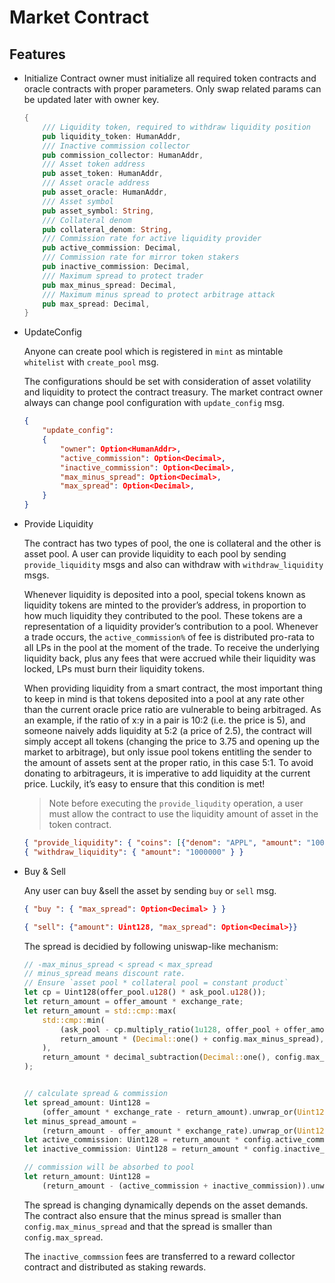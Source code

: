 # Market Contract

## Features
* Initialize
    Contract owner must initialize all required token contracts and oracle contracts with proper parameters. Only swap related params can be updated later with owner key.

    ```rust
    {
        /// Liquidity token, required to withdraw liquidity position
        pub liquidity_token: HumanAddr,
        /// Inactive commission collector
        pub commission_collector: HumanAddr,
        /// Asset token address
        pub asset_token: HumanAddr,
        /// Asset oracle address
        pub asset_oracle: HumanAddr,
        /// Asset symbol
        pub asset_symbol: String,
        /// Collateral denom
        pub collateral_denom: String,
        /// Commission rate for active liquidity provider
        pub active_commission: Decimal,
        /// Commission rate for mirror token stakers
        pub inactive_commission: Decimal,
        /// Maximum spread to protect trader
        pub max_minus_spread: Decimal,
        /// Maximum minus spread to protect arbitrage attack
        pub max_spread: Decimal,
    }
    ```
* UpdateConfig

    Anyone can create pool which is registered in `mint` as mintable `whitelist` with `create_pool` msg. 
    
    The configurations should be set with consideration of asset volatility and liquidity to protect the contract treasury. The market contract owner always can change pool configuration with `update_config` msg.
    
    ```json
    {
        "update_config": 
        {
            "owner": Option<HumanAddr>,
            "active_commission": Option<Decimal>,
            "inactive_commission": Option<Decimal>,
            "max_minus_spread": Option<Decimal>,
            "max_spread": Option<Decimal>,
        }
    }
    ```

* Provide Liquidity

    The contract has two types of pool, the one is collateral and the other is asset pool. A user can provide liquidity to each pool by sending `provide_liquidity` msgs and also can withdraw with `withdraw_liquidity` msgs. 

    Whenever liquidity is deposited into a pool, special tokens known as liquidity tokens are minted to the provider’s address, in proportion to how much liquidity they contributed to the pool. These tokens are a representation of a liquidity provider’s contribution to a pool. Whenever a trade occurs, the `active_commission%` of fee is distributed pro-rata to all LPs in the pool at the moment of the trade. To receive the underlying liquidity back, plus any fees that were accrued while their liquidity was locked, LPs must burn their liquidity tokens.

    When providing liquidity from a smart contract, the most important thing to keep in mind is that tokens deposited into a pool at any rate other than the current oracle price ratio are vulnerable to being arbitraged. As an example, if the ratio of x:y in a pair is 10:2 (i.e. the price is 5), and someone naively adds liquidity at 5:2 (a price of 2.5), the contract will simply accept all tokens (changing the price to 3.75 and opening up the market to arbitrage), but only issue pool tokens entitling the sender to the amount of assets sent at the proper ratio, in this case 5:1. To avoid donating to arbitrageurs, it is imperative to add liquidity at the current price. Luckily, it’s easy to ensure that this condition is met!

    > Note before executing the `provide_liqudity` operation, a user must allow the contract to use the liquidity amount of asset in the token contract.

    ```json
    { "provide_liquidity": { "coins": [{"denom": "APPL", "amount": "1000000"}]} }
    { "withdraw_liquidity": { "amount": "1000000" } }
    ```

* Buy & Sell

    Any user can buy &sell the asset by sending `buy` or `sell` msg.

    ```json
    { "buy ": { "max_spread": Option<Decimal> } }
    ```
    ```json
    { "sell": {"amount": Uint128, "max_spread": Option<Decimal>}}
    ```

    The spread is decidied by following uniswap-like mechanism:

    ```rust
    // -max_minus_spread < spread < max_spread
    // minus_spread means discount rate.
    // Ensure `asset pool * collateral pool = constant product`
    let cp = Uint128(offer_pool.u128() * ask_pool.u128());
    let return_amount = offer_amount * exchange_rate;
    let return_amount = std::cmp::max(
        std::cmp::min(
            (ask_pool - cp.multiply_ratio(1u128, offer_pool + offer_amount))?,
            return_amount * (Decimal::one() + config.max_minus_spread),
        ),
        return_amount * decimal_subtraction(Decimal::one(), config.max_spread)?,
    );


    // calculate spread & commission
    let spread_amount: Uint128 =
        (offer_amount * exchange_rate - return_amount).unwrap_or(Uint128::zero());
    let minus_spread_amount =
        (return_amount - offer_amount * exchange_rate).unwrap_or(Uint128::zero());
    let active_commission: Uint128 = return_amount * config.active_commission;
    let inactive_commission: Uint128 = return_amount * config.inactive_commission;

    // commission will be absorbed to pool
    let return_amount: Uint128 =
        (return_amount - (active_commission + inactive_commission)).unwrap();
    ```

    The spread is changing dynamically depends on the asset demands. The contract also ensure that the minus spread is smaller than `config.max_minus_spread` and that the spread is smaller than `config.max_spread`. 

    The `inactive_commssion` fees are transferred to a reward collector contract and distributed as staking rewards.
